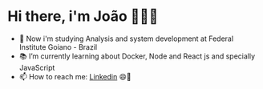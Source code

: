 
# Hi there, i'm João 👋👨‍💻

<!--
**jhonpedro/jhonpedro** is a ✨ _special_ ✨ repository because its `README.md` (this file) appears on your GitHub profile.

Here are some ideas to get you started:

- 🔭 I’m currently working on ...

- 👯 I’m looking to collaborate on ...
- 💬 Ask me about ...
-->


- 🏫 Now i'm studying Analysis and system development at Federal Institute Goiano - Brazil
- 📚 I’m currently learning about Docker, Node and React js and specially JavaScript 
- 📫 How to reach me: <a href="https://www.linkedin.com/in/jo%C3%A3o-pedro-barros-ferreira-91457a204/" target="_blank" >Linkedin</a> 😄🤜

